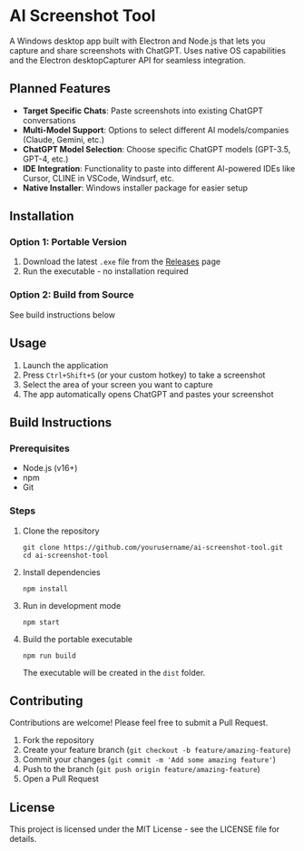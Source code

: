 # AI Screenshot Tool

A Windows desktop app built with Electron and Node.js that lets you capture and share screenshots with ChatGPT. Uses native OS capabilities and the Electron desktopCapturer API for seamless integration.

## Planned Features

- **Target Specific Chats**: Paste screenshots into existing ChatGPT conversations
- **Multi-Model Support**: Options to select different AI models/companies (Claude, Gemini, etc.)
- **ChatGPT Model Selection**: Choose specific ChatGPT models (GPT-3.5, GPT-4, etc.)
- **IDE Integration**: Functionality to paste into different AI-powered IDEs like Cursor, CLINE in VSCode, Windsurf, etc.
- **Native Installer**: Windows installer package for easier setup

## Installation

### Option 1: Portable Version
1. Download the latest `.exe` file from the [Releases](https://github.com/yourusername/ai-screenshot-tool/releases) page
2. Run the executable - no installation required

### Option 2: Build from Source
See build instructions below

## Usage

1. Launch the application
2. Press `Ctrl+Shift+S` (or your custom hotkey) to take a screenshot
3. Select the area of your screen you want to capture
4. The app automatically opens ChatGPT and pastes your screenshot

## Build Instructions

### Prerequisites
- Node.js (v16+)
- npm
- Git

### Steps
1. Clone the repository
   ```
   git clone https://github.com/yourusername/ai-screenshot-tool.git
   cd ai-screenshot-tool
   ```

2. Install dependencies
   ```
   npm install
   ```

3. Run in development mode
   ```
   npm start
   ```

4. Build the portable executable
   ```
   npm run build
   ```
   The executable will be created in the `dist` folder.

## Contributing

Contributions are welcome! Please feel free to submit a Pull Request.

1. Fork the repository
2. Create your feature branch (`git checkout -b feature/amazing-feature`)
3. Commit your changes (`git commit -m 'Add some amazing feature'`)
4. Push to the branch (`git push origin feature/amazing-feature`)
5. Open a Pull Request

## License

This project is licensed under the MIT License - see the LICENSE file for details. 